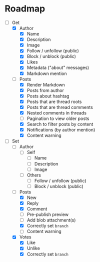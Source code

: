 # Roadmap

- [ ] Get
  - [x] Author
    - [x] Name
    - [x] Description
    - [x] Image
    - [x] Follow / unfollow (public)
    - [x] Block / unblock (public)
    - [x] Likes
    - [x] Metadata ("about" messages)
    - [x] Markdown mention
  - [ ] Posts
    - [x] Render Markdown
    - [x] Posts from author
    - [x] Posts about hashtag
    - [x] Posts that are thread roots
    - [x] Posts that are thread comments
    - [x] Nested comments in threads
    - [ ] Pagination to view older posts
    - [x] Search to filter posts by content
    - [x] Notifications (by author mention)
    - [x] Content warning
- [ ] Set
  - [ ] Author
    - [ ] Self
      - [ ] Name
      - [ ] Description
      - [ ] Image
    - [ ] Others
      - [ ] Follow / unfollow (public)
      - [ ] Block / unblock (public)
  - [ ] Posts
    - [x] New
    - [x] Reply
    - [x] Comment
    - [ ] Pre-publish preview
    - [ ] Add blob attachment(s)
    - [x] Correctly set `branch`
    - [ ] Content warning
  - [x] Votes
    - [x] Like
    - [x] Unlike
    - [x] Correctly set `branch`
